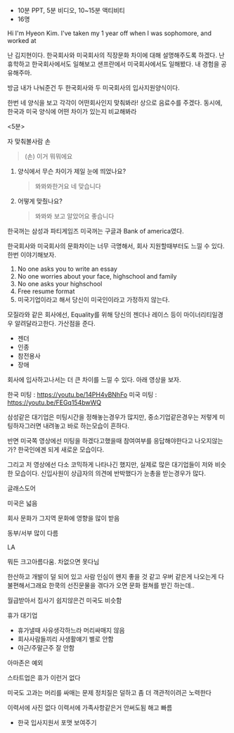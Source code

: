 * 10분 PPT, 5분 비디오, 10~15분 액티비티
* 16명



Hi I'm Hyeon Kim. I've taken my 1 year off when I was sophomore, and worked at

난 김지현이다. 한국회사와 미국회사의 직장문화 차이에 대해 설명해주도록 하겠다.
난 휴학하고 한국회사에서도 일해보고 샌프란에서 미국회사에서도 일해봤다.
내 경험을 공유해주마.

방금 내가 나눠준건 두 한국회사와 두 미국회사의 입사지원양식이다.

한번 네 양식을 보고 각각이 어떤회사인지 맞춰봐라! 상으로 음료수를 주겠다.
동시에, 한국과 미국 양식에 어떤 차이가 있는지 비교해봐라

<5분>

자 맞춰볼사람 손

> (손) 이거 뭐뭐에요

1.  양식에서 무슨 차이가 제일 눈에 띄었나요?
    > 뫄뫄뫄한거요
    네 맞습니다

2.  어떻게 맞췄나요?
    > 뫄뫄뫄 보고 알았어요
    좋습니다

한국꺼는 삼성과 파티게임즈
미국꺼는 구글과 Bank of america였다.

한국회사와 미국회사의 문화차이는 너무 극명해서, 회사 지원할때부터도 느낄 수 있다.
한번 이야기해보자.

1.  No one asks you to write an essay
1.  No one worries about your face, highschool and family
1.  No one asks your highschool
1.  Free resume format
1.  미국기업이라고 해서 당신이 미국인이라고 가정하지 않는다.

모질라와 같은 회사에선, Equality를 위해 당신의 젠더나 레이스 등이
마이너리티일경우 알려달라고한다. 가산점을 준다.

- 젠더
- 인종
- 참전용사
- 장애

회사에 입사하고나서는 더 큰 차이를 느낄 수 있다. 아래 영상을 보자.

한국 미팅 : https://youtu.be/14PH4vBNhFo
미국 미팅 : https://youtu.be/FEGq154bwWQ

삼성같은 대기업은 미팅시간을 정해놓는경우가 많지만, 중소기업같은경우는 저렇게
미팅하자그러면 내려놓고 바로 하는모습이 흔하다.

반면 미국쪽 영상에선 미팅을 하겠다고했을때 참여여부를 응답해야한다고
나오지않는가? 한국인에겐 되게 새로운 모습이다.

그리고 저 영상에선 다소 코믹하게 나타나긴 했지만, 실제로 많은 대기업들이 저와
비슷한 모습이다. 신입사원이 상급자의 의견에 반박했다가 눈총을 받는경우가 많다.








글래스도어





미국은 넓음

회사 문화가 그지역 문화에 영향을 많이 받음

동부/서부 많이 다름

LA

뭐든 크고아름다움. 차없으면 못다님

한산하고 개발이 덜 되어 있고 사람 인심이 왠지 좋을 것 같고
우버 같은게 나오는게 다 불편해서그래요
한쿡의 선진문물을 겪다가 오면 문화 컬쳐를 받긴 하는데..

월급받아서 집사기 쉽지않은건 미국도 비슷함

휴가
대기업
- 휴가낼때 사유생각하느라 머리싸매지 않음
- 회사사람들끼리 사생활얘기 별로 안함
- 야근/주말근주 잘 안함

아마존은 예외

스타트업은 휴가 이런거 없다

미국도 고과는 머리를 싸매는 문제
정치질은 덜하고 좀 더 객관적이려곤 노력한다


이력서에 사진 없다
이력서에 가족사항같은거 안써도됨
해고 빠름

* 한국 입사지원서 포맷 보여주기
